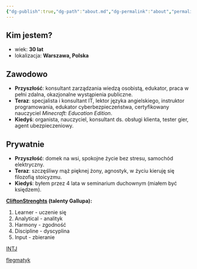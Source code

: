 ```yaml
---
{"dg-publish":true,"dg-path":"about.md","dg-permalink":"about","permalink":"/about/"}
---
```



## Kim jestem?

- wiek: **30 lat**
- lokalizacja: **Warszawa, Polska**

## Zawodowo

- **Przyszłość**: konsultant zarządzania wiedzą osobistą, edukator, praca w pełni zdalna, okazjonalne wystąpienia publiczne.
- **Teraz**: specjalista i konsultant IT, lektor języka angielskiego, instruktor programowania, edukator cyberbezpieczeństwa, certyfikowany nauczyciel *Minecraft: Education Edition*.
- **Kiedyś**: organista, nauczyciel, konsultant ds. obsługi klienta, tester gier, agent ubezpieczeniowy.

## Prywatnie

- **Przyszłość**: domek na wsi, spokojne życie bez stresu, samochód elektryczny.
- **Teraz**: szczęśliwy mąż pięknej żony, agnostyk, w życiu kieruję się filozofią stoicyzmu.
- **Kiedyś**: byłem przez 4 lata w seminarium duchownym (miałem być księdzem).

**[CliftonStrenghts](https://pl.wikipedia.org/wiki/Test_Gallupa) (talenty Gallupa):**

1. Learner - uczenie się
2. Analytical - analityk
3. Harmony - zgodność
4. Discipline - dyscyplina
5. Input - zbieranie

[INTJ](https://www.16personalities.com/pl/osobowosc-intj)

[flegmatyk](https://pl.wikipedia.org/wiki/Flegmatyk)
